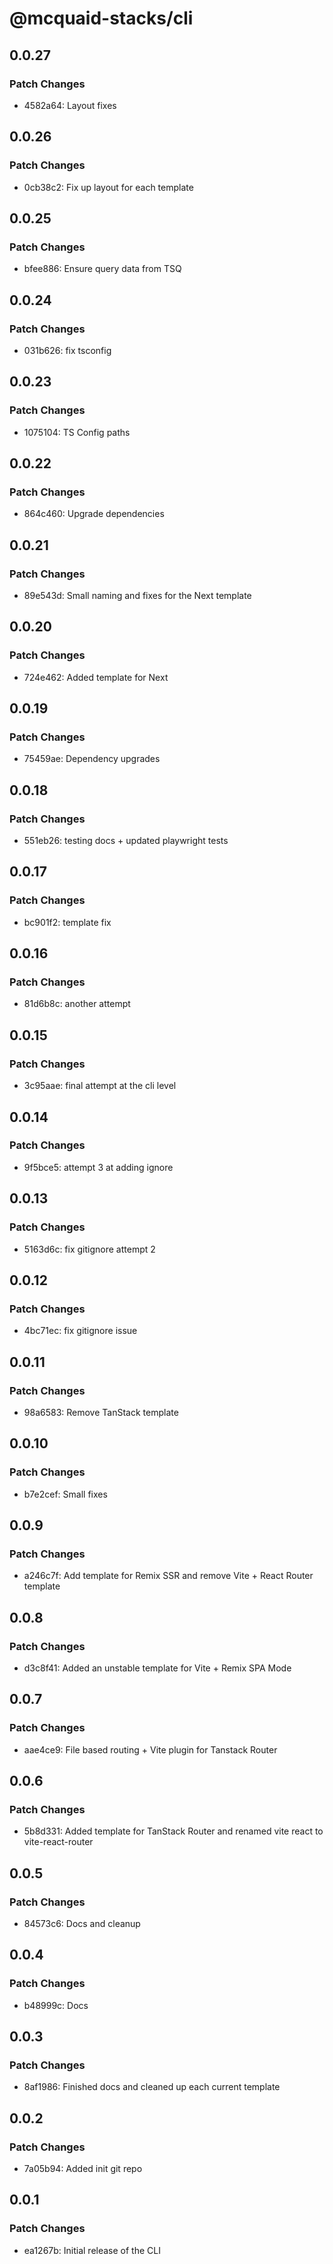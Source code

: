 # @mcquaid-stacks/cli

## 0.0.27

### Patch Changes

- 4582a64: Layout fixes

## 0.0.26

### Patch Changes

- 0cb38c2: Fix up layout for each template

## 0.0.25

### Patch Changes

- bfee886: Ensure query data from TSQ

## 0.0.24

### Patch Changes

- 031b626: fix tsconfig

## 0.0.23

### Patch Changes

- 1075104: TS Config paths

## 0.0.22

### Patch Changes

- 864c460: Upgrade dependencies

## 0.0.21

### Patch Changes

- 89e543d: Small naming and fixes for the Next template

## 0.0.20

### Patch Changes

- 724e462: Added template for Next

## 0.0.19

### Patch Changes

- 75459ae: Dependency upgrades

## 0.0.18

### Patch Changes

- 551eb26: testing docs + updated playwright tests

## 0.0.17

### Patch Changes

- bc901f2: template fix

## 0.0.16

### Patch Changes

- 81d6b8c: another attempt

## 0.0.15

### Patch Changes

- 3c95aae: final attempt at the cli level

## 0.0.14

### Patch Changes

- 9f5bce5: attempt 3 at adding ignore

## 0.0.13

### Patch Changes

- 5163d6c: fix gitignore attempt 2

## 0.0.12

### Patch Changes

- 4bc71ec: fix gitignore issue

## 0.0.11

### Patch Changes

- 98a6583: Remove TanStack template

## 0.0.10

### Patch Changes

- b7e2cef: Small fixes

## 0.0.9

### Patch Changes

- a246c7f: Add template for Remix SSR and remove Vite + React Router template

## 0.0.8

### Patch Changes

- d3c8f41: Added an unstable template for Vite + Remix SPA Mode

## 0.0.7

### Patch Changes

- aae4ce9: File based routing + Vite plugin for Tanstack Router

## 0.0.6

### Patch Changes

- 5b8d331: Added template for TanStack Router and renamed vite react to vite-react-router

## 0.0.5

### Patch Changes

- 84573c6: Docs and cleanup

## 0.0.4

### Patch Changes

- b48999c: Docs

## 0.0.3

### Patch Changes

- 8af1986: Finished docs and cleaned up each current template

## 0.0.2

### Patch Changes

- 7a05b94: Added init git repo

## 0.0.1

### Patch Changes

- ea1267b: Initial release of the CLI
